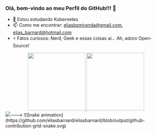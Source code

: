 ### Olá, bem-vindo ao meu Perfil do GitHub!!! 👋

- 🌱 Estou estudando Kubernetes
- 📫 Como me encontrar: eliasbsmiranda@gmail.com, elias_barnard@hotmail.com
- ⚡ Fatos curiosos: Nerd, Geek e essas coisas ai... Ah, adoro Open-Source!
<div align="center">
  <a href="https://github.com/eliasbarnard">
  <img height="180em" src="https://github-readme-stats.vercel.app/api?username=eliasbarnard&show_icons=true&theme=synthwave&include_all_commits=true&count_private=true"/>
  <img height="180em" src="https://github-readme-stats.vercel.app/api/top-langs/?username=eliasbarnard&layout=compact&langs_count=7&theme=synthwave"/>
</div>
  
<div> 
  <a href="https://www.linkedin.com/in/elias-miranda-4b61ab237/" target="_blank"><img src="https://img.shields.io/badge/-LinkedIn-%230077B5?style=for-the-badge&logo=linkedin&logoColor=white" target="_blank"></a>---> 
  ![Snake animation](https://github.com/eliasbarnard/eliasbarnard/blob/output/github-contribution-grid-snake.svg)
 
</div>
